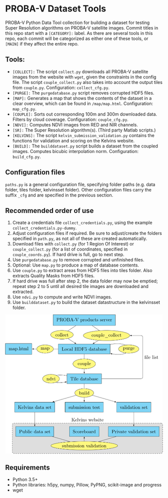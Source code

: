 # PROBA-V Dataset Tools
PROBA-V Python Data Tool collection for building a dataset for testing Super Resolution algorithms on PROBA-V satellite images. Commit titles in this repo start with a `[CATEGORY]:` label. As there are several tools in this repo, each commit will be categorized as either one of these tools, or `[MAIN]` if they affect the entire repo.

## Tools:
- `[COLLECT]:` The script `collect.py` downloads all PROBA-V satellite images from the website with `wget`, given the constraints in the config file. The script `couple_collect.py` also takes into account the output tiles from `couple.py`. Configuration: `collect_cfg.py`.
- `[PURGE]:` The `purgedatabase.py` script removes corrupted HDF5 files.
- `[MAP]:` Generates a map that shows the contents of the dataset in a clear overview, which can be found in `/map/map.html`. Configuration: `map_cfg.py`.
- `[COUPLE]:` Sorts out corresponding 100m and 300m downloaded data. Filters by cloud coverage. Configuration: `couple_cfg.py`.
- `[NDVI]:` Computes NDVI images from RED and NIR channels.
- `[SR]:` The Super Resolution algorithm(s). (Third party Matlab scripts.)
- `[KELVINS]:` The script `kelvin_submission_validation.py` contains the functions for validation and scoring on the Kelvins website.
- `[BUILD]:` The `builddataset.py` script builds a dataset from the coupled images. Computes bicubic interpolation norm. Configuration: `build_cfg.py`.

## Configuration files
`paths.py` is a general configuration file, specifying folder paths (e.g. data folder, tiles folder, kelvinsset folder). Other configuration files carry the suffix `_cfg` and are specified in the previous section.

## Recommended order of use
1. Create a credentials file `collect_credentials.py`, using the example `collect_credentials.py-dummy`.
2. Adjust configuration files if required. Be sure to adjust/create the folders specified in `path.py`, as not all of these are created automatically.
3. Download files with `collect.py` (for 1 Region Of Interest) or `couple_collect.py` (for a list of coordinates, specified in `couple_coords.py`). If hard drive is full, go to next step.
4. Use `purgedatabase.py` to remove corrupted and unfinished files.
5. Optional: Use `map.py` to produce a map of database contents.
6. Use `couple.py` to extract areas from HDF5 files into tiles folder. Also extracts Quality Masks from HDF5 files.
7. If hard drive was full after step 2, the data folder may now be emptied; repeat step 2 to 5 until all desired tile images are downloaded and extracted.
8. Use `ndvi.py` to compute and write NDVI images.
9. Use `builddataset.py` to build the dataset datastructure in the kelvinsset folder.

<img src="./subsystems.svg">

## Requirements
- Python 3.5+
- Python libraries: h5py, numpy, Pillow, PyPNG, scikit-image and progress
- wget
